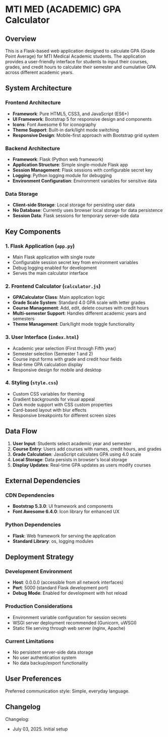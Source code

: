 # MTI MED (ACADEMIC) GPA Calculator

## Overview

This is a Flask-based web application designed to calculate GPA (Grade Point Average) for MTI Medical Academic students. The application provides a user-friendly interface for students to input their courses, grades, and credit hours to calculate their semester and cumulative GPA across different academic years.

## System Architecture

### Frontend Architecture
- **Framework**: Pure HTML5, CSS3, and JavaScript (ES6+)
- **UI Framework**: Bootstrap 5 for responsive design and components
- **Icons**: Font Awesome 6 for iconography
- **Theme Support**: Built-in dark/light mode switching
- **Responsive Design**: Mobile-first approach with Bootstrap grid system

### Backend Architecture
- **Framework**: Flask (Python web framework)
- **Application Structure**: Simple single-module Flask app
- **Session Management**: Flask sessions with configurable secret key
- **Logging**: Python logging module for debugging
- **Environment Configuration**: Environment variables for sensitive data

### Data Storage
- **Client-side Storage**: Local storage for persisting user data
- **No Database**: Currently uses browser local storage for data persistence
- **Session Data**: Flask sessions for temporary server-side data

## Key Components

### 1. Flask Application (`app.py`)
- Main Flask application with single route
- Configurable session secret key from environment variables
- Debug logging enabled for development
- Serves the main calculator interface

### 2. Frontend Calculator (`calculator.js`)
- **GPACalculator Class**: Main application logic
- **Grade Scale System**: Standard 4.0 GPA scale with letter grades
- **Course Management**: Add, edit, delete courses with credit hours
- **Multi-semester Support**: Handles different academic years and semesters
- **Theme Management**: Dark/light mode toggle functionality

### 3. User Interface (`index.html`)
- Academic year selection (First through Fifth year)
- Semester selection (Semester 1 and 2)
- Course input forms with grade and credit hour fields
- Real-time GPA calculation display
- Responsive design for mobile and desktop

### 4. Styling (`style.css`)
- Custom CSS variables for theming
- Gradient backgrounds for visual appeal
- Dark mode support with CSS custom properties
- Card-based layout with blur effects
- Responsive breakpoints for different screen sizes

## Data Flow

1. **User Input**: Students select academic year and semester
2. **Course Entry**: Users add courses with names, credit hours, and grades
3. **Grade Calculation**: JavaScript calculates GPA using 4.0 scale
4. **Local Storage**: Data persists in browser's local storage
5. **Display Updates**: Real-time GPA updates as users modify courses

## External Dependencies

### CDN Dependencies
- **Bootstrap 5.3.0**: UI framework and components
- **Font Awesome 6.4.0**: Icon library for enhanced UX

### Python Dependencies
- **Flask**: Web framework for serving the application
- **Standard Library**: os, logging modules

## Deployment Strategy

### Development Environment
- **Host**: 0.0.0.0 (accessible from all network interfaces)
- **Port**: 5000 (standard Flask development port)
- **Debug Mode**: Enabled for development with hot reload

### Production Considerations
- Environment variable configuration for session secrets
- WSGI server deployment recommended (Gunicorn, uWSGI)
- Static file serving through web server (nginx, Apache)

### Current Limitations
- No persistent server-side data storage
- No user authentication system
- No data backup/export functionality

## User Preferences

Preferred communication style: Simple, everyday language.

## Changelog

Changelog:
- July 03, 2025. Initial setup